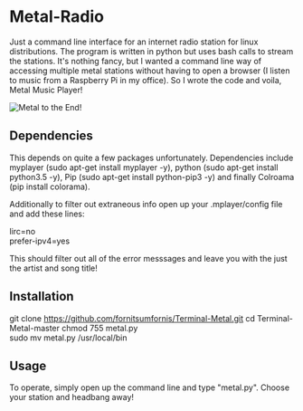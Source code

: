 # Metal-Radio
Just a command line interface for an internet radio station for linux distributions.  The program is written in python but uses bash calls to stream the stations.
It's nothing fancy, but I wanted a command line way of accessing multiple metal stations without having to open a browser (I listen to music from a Raspberry Pi in my office).  So I wrote the code and voila, Metal Music Player! 

![Metal to the End!](https://github.com/fornitsumfornis/Metal-Radio-CLI/blob/master/metalpy.png)

## Dependencies
This depends on quite a few packages unfortunately.  Dependencies include myplayer (sudo apt-get install myplayer -y), python (sudo apt-get install python3.5 -y), Pip (sudo apt-get install python-pip3 -y) and finally Colroama (pip install colorama).  

Additionally to filter out extraneous info open up your .mplayer/config file and add these lines:

lirc=no  
prefer-ipv4=yes

This should filter out all of the error messsages and leave you with the just the artist and song title!

## Installation

git clone https://github.com/fornitsumfornis/Terminal-Metal.git
cd Terminal-Metal-master
chmod 755 metal.py  
sudo mv metal.py /usr/local/bin

## Usage

To operate, simply open up the command line and type "metal.py".  Choose your station and headbang away!
